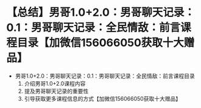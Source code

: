 # 【总结】男哥1.0+2.0：男哥聊天记录：0.1：男哥聊天记录：全民情敌：前言课程目录【加微信156066050获取十大赠品】

-   男哥1.0+2.0：男哥聊天记录：0.1：男哥聊天记录：全民情敌：前言课程目录
    1.  介绍男哥1.0+2.0课程内容
    2.  提及男哥聊天记录的重要性
    3.  引导获取更多课程信息的方式【加微信156066050获取十大赠品】